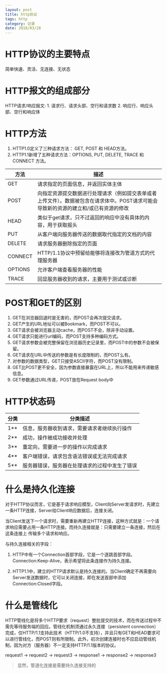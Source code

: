 ```yaml
---
layout: post
title: http协议
tags: http
category: 记录
date: 2018/03/28
---
```


# HTTP协议的主要特点

简单快速、灵活、无连接、无状态

# HTTP报文的组成部分
HTTP请求/响应报文:
    1. 请求行、请求头部、空行和请求数
    2. 响应行、响应头部、空行和响应体

# HTTP方法

1. HTTP1.0定义了三种请求方法： GET, POST 和 HEAD方法。
2. HTTP1.1新增了五种请求方法：OPTIONS, PUT, DELETE, TRACE 和 CONNECT 方法。

方法     | 描述
-------- | ---
GET | 请求指定的页面信息，并返回实体主体
POST | 向指定资源提交数据进行处理请求（例如提交表单或者上传文件）。数据被包含在请求体中。POST请求可能会导致新的资源的建立和/或已有资源的修改
HEAD | 类似于get请求，只不过返回的响应中没有具体的内容，用于获取报头
PUT | 从客户端向服务器传送的数据取代指定的文档的内容
DELETE | 请求服务器删除指定的页面
CONNECT | HTTP/1.1协议中预留给能够将连接改为管道方式的代理服务器
OPTIONS | 允许客户端查看服务器的性能
TRACE | 回显服务器收到的请求，主要用于测试或诊断

# POST和GET的区别

1. GET在浏览器回退时是无害的，而POST会再次提交请求。
2. GET产生的URL地址可以被Bookmark，而POST不可以。
3. GET请求会被浏览器主动cache，而POST不会，除非手动设置。
4. GET请求只能进行url编码，而POST支持多种编码方式。
5. GET请求参数会被完整保留在浏览器历史记录里，而POST中的参数不会被保留。
6. GET请求在URL中传送的参数是有长度限制的，而POST么有。
7. 对参数的数据类型，GET只接受ASCII字符，而POST没有限制。
8. GET比POST更不安全，因为参数直接暴露在URL上，所以不能用来传递敏感信息。
9. GET参数通过URL传递，POST放在Request body中

# HTTP状态码

分类 | 分类描述
-------- | ---
1** | 信息，服务器收到请求，需要请求者继续执行操作
2** | 成功，操作被成功接收并处理
3** | 重定向，需要进一步的操作以完成请求
4** | 客户端错误，请求包含语法错误或无法完成请求
5** | 服务器错误，服务器在处理请求的过程中发生了错误

# 什么是持久化连接

对于HTTP协议而言，它是基于请求响应模型，Client向Server发请求时，先建立一条HTTP连接，Server给Client响应数据后，连接关闭。

当Client发送下一个请求时，需要重新再建立HTTP连接，这种方式就是：一个请求响应需要占用一条HTTP连接。而持久连接就是：只需要建立一条连接，然后在这条连接上 传输多个请求和响应。

与持久连接相关的字段：
1. HTTP中有一个Connection首部字段，它是一个逐跳首部字段。Connection:Keep-Alive，表示希望将此条连接作为持久连接。

2. HTTP1.1中，建立的HTTP请求默认是持久连接的。当Client确定不再需要向Server发送数据时，它可以关闭连接，即在发送首部中添加Connection:Closed字段。


# 什么是管线化

HTTP管线化是将多个HTTP要求（request）整批提交的技术，而在传送过程中不需先等待服务端的回应。管线化机制须通过永久连接（persistent connection）完成，仅HTTP/1.1支持此技术（HTTP/1.0不支持），并且只有GET和HEAD要求可以进行管线化，而POST则有所限制。此外，初次创建连接时也不应启动管线机制，因为对方（服务器）不一定支持HTTP/1.1版本的协议。

request1 -> request2 -> request3 -> response1 -> response2 -> response3

>显然，管道化连接是需要持久连接支持的


